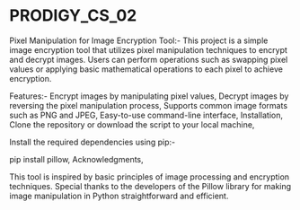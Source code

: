 # PRODIGY_CS_02
Pixel Manipulation for Image Encryption Tool:- 
 This project is a simple image encryption tool that utilizes pixel manipulation techniques to encrypt and decrypt images. Users can perform operations such as swapping pixel values or applying basic mathematical operations to each pixel to achieve encryption.

Features:- 
Encrypt images by manipulating pixel values,
Decrypt images by reversing the pixel manipulation process,
Supports common image formats such as PNG and JPEG,
Easy-to-use command-line interface,
Installation,
Clone the repository or download the script to your local machine,

Install the required dependencies using pip:-

pip install pillow,
Acknowledgments,


This tool is inspired by basic principles of image processing and encryption techniques. Special thanks to the developers of the Pillow library for making image manipulation in Python straightforward and efficient.


